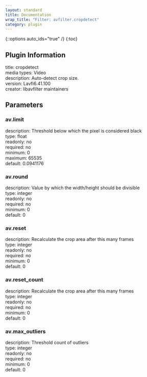 ```yaml
---
layout: standard
title: Documentation
wrap_title: "Filter: avfilter.cropdetect"
category: plugin
---
```

{::options auto_ids="true" /}
{:toc}

## Plugin Information

title: cropdetect  
media types:
Video  
description: Auto-detect crop size.  
version: Lavfi6.41.100  
creator: libavfilter maintainers  

## Parameters

### av.limit

  
description:
Threshold below which the pixel is considered black  
type: float  
readonly: no  
required: no  
minimum: 0  
maximum: 65535  
default: 0.0941176  

### av.round

  
description:
Value by which the width/height should be divisible  
type: integer  
readonly: no  
required: no  
minimum: 0  
default: 0  

### av.reset

  
description:
Recalculate the crop area after this many frames  
type: integer  
readonly: no  
required: no  
minimum: 0  
default: 0  

### av.reset_count

  
description:
Recalculate the crop area after this many frames  
type: integer  
readonly: no  
required: no  
minimum: 0  
default: 0  

### av.max_outliers

  
description:
Threshold count of outliers  
type: integer  
readonly: no  
required: no  
minimum: 0  
default: 0  


